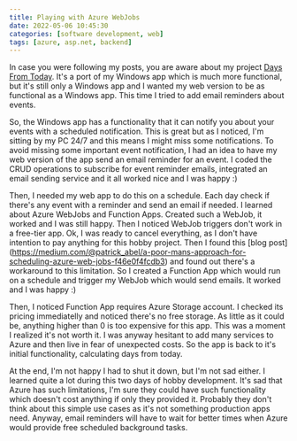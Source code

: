 ```yaml
---
title: Playing with Azure WebJobs
date: 2022-05-06 10:45:30
categories: [software development, web]
tags: [azure, asp.net, backend]
---
```

In case you were following my posts, you are aware about my project [Days From Today](https://stipe.xyz/posts/my-first-asp-net-core-mvc-app/). It's a port of my Windows app which is much more functional, but it's still only a Windows app and I wanted my web version to be as functional as a Windows app. This time I tried to add email reminders about events.
<!--more-->

So, the Windows app has a functionality that it can notify you about your events with a scheduled notification. This is great but as I noticed, I'm sitting by my PC 24/7 and this means I might miss some notifications. To avoid missing some important event notification, I had an idea to have my web version of the app send an email reminder for an event. I coded the CRUD operations to subscribe for event reminder emails, integrated an email sending service and it all worked nice and I was happy :)

Then, I needed my web app to do this on a schedule. Each day check if there's any event with a reminder and send an email if needed. I learned about Azure WebJobs and Function Apps. Created such a WebJob, it worked and I was still happy. Then I noticed WebJob triggers don't work in a free-tier app. Ok, I was ready to cancel everything, as I don't have intention to pay anything for this hobby project. Then I found this [blog post] (https://medium.com/@patrick_abel/a-poor-mans-approach-for-scheduling-azure-web-jobs-f46e0f4fcdb3) and found out there's a workaround to this limitation. So I created a Function App which would run on a schedule and trigger my WebJob which would send emails. It worked and I was happy :)

Then, I noticed Function App requires Azure Storage account. I checked its pricing immediatelly and noticed there's no free storage. As little as it could be, anything higher than 0 is too expensive for this app. This was a moment I realized it's not worth it. I was anyway hesitant to add many services to Azure and then live in fear of unexpected costs. So the app is back to it's initial functionality, calculating days from today. 

At the end, I'm not happy I had to shut it down, but I'm not sad either. I learned quite a lot during this two days of hobby development. It's sad that Azure has such limitations, I'm sure they could have such functionality which doesn't cost anything if only they provided it. Probably they don't think about this simple use cases as it's not something production apps need. Anyway, email reminders will have to wait for better times when Azure would provide free scheduled background tasks.